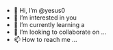 - 👋 Hi, I’m @yesus0
- 👀 I’m interested in you
- 🌱 I’m currently learning a
- 💞️ I’m looking to collaborate on ...
- 📫 How to reach me ...

<!---
yesus0/yesus0 is a ✨ special ✨ repository because its `README.md` (this file) appears on your GitHub profile.
You can click the Preview link to take a look at your changes.
--->
